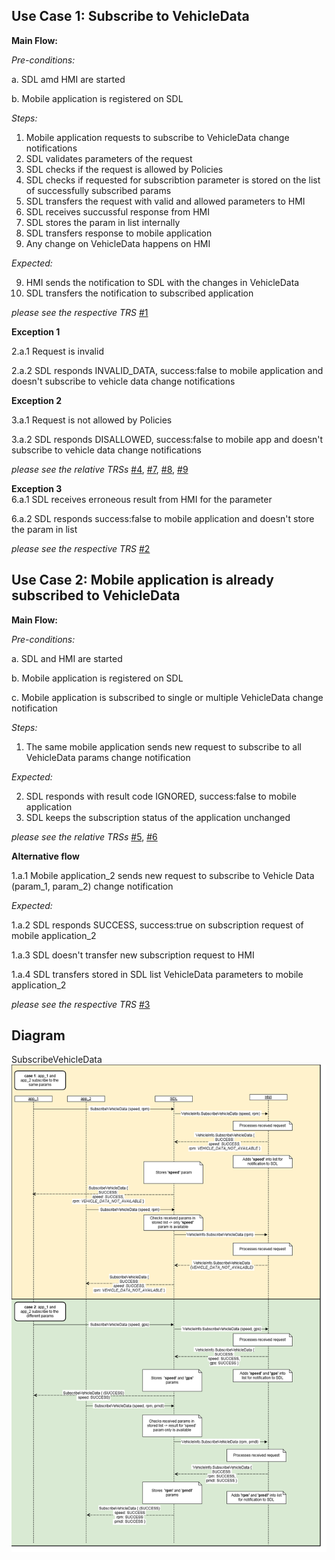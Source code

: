 ## Use Case 1: Subscribe to VehicleData

**Main Flow:**

_Pre-conditions:_

a. SDL amd HMI are started

b. Mobile application is registered on SDL

_Steps:_

1. Mobile application requests to subscribe to VehicleData change notifications
2. SDL validates parameters of the request
3. SDL checks if the request is allowed by Policies
4. SDL checks if requested for subscribtion parameter is stored on the list of successfully subscribed params
5. SDL transfers the request with valid and allowed parameters to HMI
6. SDL receives succussful response from HMI
7. SDL stores the param in list internally
8. SDL transfers response to mobile application
9. Any change on VehicleData happens on HMI

_Expected:_

9. HMI sends the notification to SDL with the changes in VehicleData
10. SDL transfers the notification to subscribed application

_please see the respective TRS_ [#1](https://github.com/KhrystynaDubovyk/Requirements/blob/subscribe_vd/docs/API/VehicleInfo/SubscribeVehicleData_TRS.md#1) 

**Exception 1**

2.a.1 Request is invalid

2.a.2 SDL responds INVALID_DATA, success:false to mobile application and doesn't subscribe to vehicle data change notifications


**Exception 2**

3.a.1 Request is not allowed by Policies

3.a.2 SDL responds DISALLOWED, success:false to mobile app and doesn't subscribe to vehicle data change notifications  

_please see the relative TRSs_ 
[#4](https://github.com/KhrystynaDubovyk/Requirements/blob/subscribe_vd/docs/API/VehicleInfo/SubscribeVehicleData_TRS.md#4),
[#7](https://github.com/KhrystynaDubovyk/Requirements/blob/subscribe_vd/docs/API/VehicleInfo/SubscribeVehicleData_TRS.md#7),
[#8](https://github.com/KhrystynaDubovyk/Requirements/blob/subscribe_vd/docs/API/VehicleInfo/SubscribeVehicleData_TRS.md#8),
[#9](https://github.com/KhrystynaDubovyk/Requirements/blob/subscribe_vd/docs/API/VehicleInfo/SubscribeVehicleData_TRS.md#9)

**Exception 3**  
6.a.1 SDL receives erroneous result from HMI for the parameter  

6.a.2 SDL responds success:false to mobile application and doesn't store the param in list

_please see the respective TRS_ [#2](https://github.com/KhrystynaDubovyk/Requirements/blob/subscribe_vd/docs/API/VehicleInfo/SubscribeVehicleData_TRS.md#2) 

## Use Case 2: Mobile application is already subscribed to VehicleData

**Main Flow:**

_Pre-conditions:_

a. SDL and HMI are started

b. Mobile application is registered on SDL

c. Mobile application is subscribed to single or multiple VehicleData change notification

_Steps:_

1. The same mobile application sends new request to subscribe to all VehicleData params change notification

_Expected:_

2. SDL responds with result code IGNORED, success:false to mobile application
3. SDL keeps the subscription status of the application unchanged

_please see the relative TRSs_ [#5](https://github.com/KhrystynaDubovyk/Requirements/blob/subscribe_vd/docs/API/VehicleInfo/SubscribeVehicleData_TRS.md#5),
[#6](https://github.com/KhrystynaDubovyk/Requirements/blob/subscribe_vd/docs/API/VehicleInfo/SubscribeVehicleData_TRS.md#6)

**Alternative flow**  

1.a.1 Mobile application_2 sends new request to subscribe to Vehicle Data (param_1, param_2) change notification  

_Expected:_  

1.a.2 SDL responds SUCCESS, success:true on subscription request of mobile application_2  

1.a.3 SDL doesn't transfer new subscription request to HMI  

1.a.4 SDL transfers stored in SDL list VehicleData parameters to mobile application_2 

_please see the respective TRS_ [#3](https://github.com/KhrystynaDubovyk/Requirements/blob/subscribe_vd/docs/API/VehicleInfo/SubscribeVehicleData_TRS.md#3) 

## Diagram
SubscribeVehicleData 
![SubscribeVehicleData](https://github.com/KhrystynaDubovyk/Requirements/blob/subscribe_vd/docs/UseCase/assets/SubscribeVehicleData.png)
